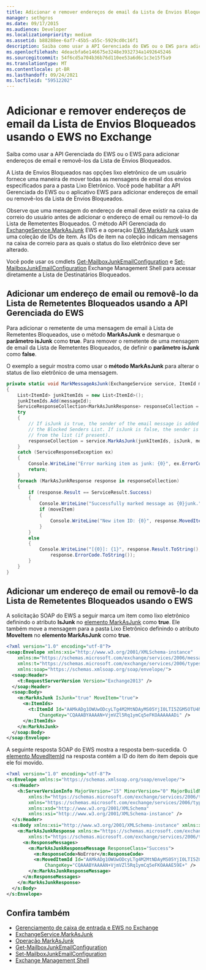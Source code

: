 ```yaml
---
title: Adicionar e remover endereços de email da Lista de Envios Bloqueados usando o EWS no Exchange
manager: sethgros
ms.date: 09/17/2015
ms.audience: Developer
ms.localizationpriority: medium
ms.assetid: b88288ee-6af7-45b5-a55c-5929cd0c16f1
description: Saiba como usar a API Gerenciada do EWS ou o EWS para adicionar endereços de email e removê-los da Lista de Envios Bloqueados.
ms.openlocfilehash: 4deacbfa6e146675e3248e3932734a1492645246
ms.sourcegitcommit: 54f6cd5a704b36b76d110ee53a6d6c1c3e15f5a9
ms.translationtype: MT
ms.contentlocale: pt-BR
ms.lasthandoff: 09/24/2021
ms.locfileid: "59512202"
---
```

# <a name="add-and-remove-email-addresses-from-the-blocked-senders-list-by-using-ews-in-exchange"></a>Adicionar e remover endereços de email da Lista de Envios Bloqueados usando o EWS no Exchange

Saiba como usar a API Gerenciada do EWS ou o EWS para adicionar endereços de email e removê-los da Lista de Envios Bloqueados.
  
A Lista de Envios Bloqueados nas opções lixo eletrônico de um usuário fornece uma maneira de mover todas as mensagens de email dos envios especificados para a pasta Lixo Eletrônico. Você pode habilitar a API Gerenciada do EWS ou o aplicativo EWS para adicionar endereços de email ou removê-los da Lista de Envios Bloqueados.
  
Observe que uma mensagem do endereço de email deve existir na caixa de correio do usuário antes de adicionar o endereço de email ou removê-lo da Lista de Remetentes Bloqueados. O método API Gerenciada do [ExchangeService.MarkAsJunk](https://msdn.microsoft.com/library/microsoft.exchange.webservices.data.exchangeservice.markasjunk%28v=exchg.80%29.aspx) EWS e a operação [EWS MarkAsJunk](https://msdn.microsoft.com/library/1f71f04d-56a9-4fee-a4e7-d1034438329e%28Office.15%29.aspx) usam uma coleção de IDs de item. As IDs de item na coleção indicam mensagens na caixa de correio para as quais o status do lixo eletrônico deve ser alterado. 
  
Você pode usar os cmdlets [Get-MailboxJunkEmailConfiguration](https://technet.microsoft.com/library/dd979784%28v=exchg.150%29.aspx) e [Set-MailboxJunkEmailConfiguration](https://technet.microsoft.com/library/dd979780%28v=exchg.150%29.aspx) Exchange Management Shell para acessar diretamente a Lista de Destinatários Bloqueados. 
  
## <a name="add-an-email-address-to-or-remove-it-from-the-blocked-senders-list-by-using-the-ews-managed-api"></a>Adicionar um endereço de email ou removê-lo da Lista de Remetentes Bloqueados usando a API Gerenciada do EWS
<a name="bk_AddRemoveEWSMA"> </a>

Para adicionar o remetente de uma mensagem de email à Lista de Remetentes Bloqueados, use o método **MarkAsJunk** e desmarque o **parâmetro isJunk** como **true**. Para remover o remetente de uma mensagem de email da Lista de Remetentes Bloqueados, de definir o **parâmetro isJunk** como **false**.
  
O exemplo a seguir mostra como usar o **método MarkAsJunk** para alterar o status de lixo eletrônico de uma mensagem. 
  
```cs
private static void MarkMessageAsJunk(ExchangeService service, ItemId messageId, bool isJunk, bool moveItem)
{
    List<ItemId> junkItemIds = new List<ItemId>();
    junkItemIds.Add(messageId);
    ServiceResponseCollection<MarkAsJunkResponse> responseCollection = null;
    try
    {
        // If isJunk is true, the sender of the email message is added to 
        // the Blocked Senders List. If isJunk is false, the sender is removed
        // from the list (if present).
        responseCollection = service.MarkAsJunk(junkItemIds, isJunk, moveItem);
    }
    catch (ServiceResponseException ex)
    {
        Console.WriteLine("Error marking item as junk: {0}", ex.ErrorCode);
        return;
    }
    foreach (MarkAsJunkResponse response in responseCollection)
    {
        if (response.Result == ServiceResult.Success)
        {
            Console.WriteLine("Successfully marked message as {0}junk.", isJunk ? "": "NOT ");
            if (moveItem)
            {
                Console.WriteLine("New item ID: {0}", response.MovedItemId.ToString());
            }
        }
        else
        {
            Console.WriteLine("[{0}]: {1}", response.Result.ToString(),
                response.ErrorCode.ToString());
        }
    }
}
```

## <a name="add-an-email-address-to-or-remove-it-from-the-blocked-senders-list-by-using-ews"></a>Adicionar um endereço de email ou removê-lo da Lista de Remetentes Bloqueados usando o EWS
<a name="bk_AddRemoveEWS"> </a>

A solicitação SOAP do EWS a seguir marca um item como lixo eletrônico definindo o atributo **IsJunk** no [elemento MarkAsJunk](https://msdn.microsoft.com/library/f06bafc6-7ee3-4b2b-9fd1-7c51328f4729%28Office.15%29.aspx) como **true**. Ele também move a mensagem para a pasta Lixo Eletrônico definindo o atributo **MoveItem** no **elemento MarkAsJunk** como **true**.
  
```XML
<?xml version="1.0" encoding="utf-8"?>
<soap:Envelope xmlns:xsi="http://www.w3.org/2001/XMLSchema-instance" 
    xmlns:m="https://schemas.microsoft.com/exchange/services/2006/messages" 
    xmlns:t="https://schemas.microsoft.com/exchange/services/2006/types" 
    xmlns:soap="https://schemas.xmlsoap.org/soap/envelope/">
  <soap:Header>
    <t:RequestServerVersion Version="Exchange2013" />
  </soap:Header>
  <soap:Body>
    <m:MarkAsJunk IsJunk="true" MoveItem="true">
      <m:ItemIds>
        <t:ItemId Id="AAMkADg1OWUwODcyLTg4M2MtNDAyMS05YjI0LTI5ZGM5OTU4Njk3YwBGAAAAAADPriAxh444TpHj2GoQxWQNBwAN+VjmVZl5Rq1ymCq5eFKOAAAAAAENAAAN+VjmVZl5Rq1ymCq5eFKOAAAAAAEuAAA=" 
            ChangeKey="CQAAABYAAAAN+VjmVZl5Rq1ymCq5eFKOAAAAAADi" />
      </m:ItemIds>
    </m:MarkAsJunk>
  </soap:Body>
</soap:Envelope>
```

A seguinte resposta SOAP do EWS mostra a resposta bem-sucedida. O [elemento MovedItemId](https://msdn.microsoft.com/library/7d5425ab-1e75-43d1-b801-802ff5139df6%28Office.15%29.aspx) na resposta contém a ID do item do item depois que ele foi movido. 
  
```XML
<?xml version="1.0" encoding="utf-8"?>
<s:Envelope xmlns:s="https://schemas.xmlsoap.org/soap/envelope/">
  <s:Header>
    <h:ServerVersionInfo MajorVersion="15" MinorVersion="0" MajorBuildNumber="712" MinorBuildNumber="22" Version="V2_3" 
        xmlns:h="https://schemas.microsoft.com/exchange/services/2006/types" 
        xmlns="https://schemas.microsoft.com/exchange/services/2006/types" 
        xmlns:xsd="http://www.w3.org/2001/XMLSchema" 
        xmlns:xsi="http://www.w3.org/2001/XMLSchema-instance" />
  </s:Header>
  <s:Body xmlns:xsi="http://www.w3.org/2001/XMLSchema-instance" xmlns:xsd="http://www.w3.org/2001/XMLSchema">
    <m:MarkAsJunkResponse xmlns:m="https://schemas.microsoft.com/exchange/services/2006/messages" 
        xmlns:t="https://schemas.microsoft.com/exchange/services/2006/types">
      <m:ResponseMessages>
        <m:MarkAsJunkResponseMessage ResponseClass="Success">
          <m:ResponseCode>NoError</m:ResponseCode>
          <m:MovedItemId Id="AAMkADg1OWUwODcyLTg4M2MtNDAyMS05YjI0LTI5ZGM5OTU4Njk3YwBGAAAAAADPriAxh444TpHj2GoQxWQNBwAN+VjmVZl5Rq1ymCq5eFKOAAAAAAEbAAAN+VjmVZl5Rq1ymCq5eFKOAAAE59DIAAA="
              ChangeKey="CQAAABYAAAAN+VjmVZl5Rq1ymCq5eFKOAAAE59E+" />
        </m:MarkAsJunkResponseMessage>
      </m:ResponseMessages>
    </m:MarkAsJunkResponse>
  </s:Body>
</s:Envelope>
```

## <a name="see-also"></a>Confira também

- [Gerenciamento de caixa de entrada e EWS no Exchange](inbox-management-and-ews-in-exchange.md)   
- [ExchangeService.MarkAsJunk](https://msdn.microsoft.com/library/microsoft.exchange.webservices.data.exchangeservice.markasjunk%28v=exchg.80%29.aspx)   
- [Operação MarkAsJunk](https://msdn.microsoft.com/library/1f71f04d-56a9-4fee-a4e7-d1034438329e%28Office.15%29.aspx)   
- [Get-MailboxJunkEmailConfiguration](https://technet.microsoft.com/library/dd979784%28v=exchg.150%29.aspx)   
- [Set-MailboxJunkEmailConfiguration](https://technet.microsoft.com/library/dd979780%28v=exchg.150%29.aspx) 
- [Exchange Management Shell](../management/exchange-management-shell.md)
    

